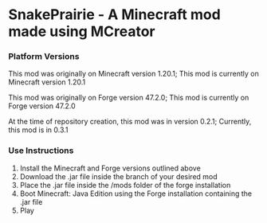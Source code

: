 # SnakePrairie - A Minecraft mod made using MCreator

### Platform Versions

This mod was originally on Minecraft version 1.20.1;
This mod is currently on Minecraft version 1.20.1


This mod was originally on Forge version 47.2.0;
This mod is currently on Forge version 47.2.0


At the time of repository creation, this mod was in version 0.2.1;
Currently, this mod is in 0.3.1


### Use Instructions
1. Install the Minecraft and Forge versions outlined above
2. Download the .jar file inside the branch of your desired mod
3. Place the .jar file inside the /mods folder of the forge installation
4. Boot Minecraft: Java Edition using the Forge installation containing the .jar file
5. Play
